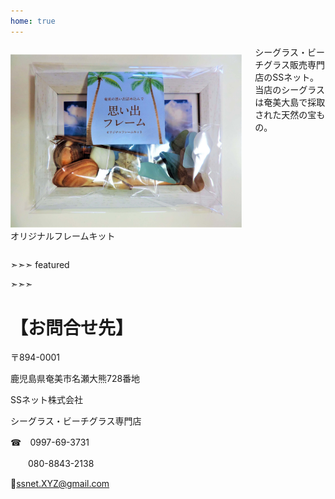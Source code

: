```yaml
---
home: true
---
```


<div class="banner"><div class="container"><div class="columns"><div class="column">
   
![これはオリジナルフレームキットの１こです！](./sakuseimihon-1.jpg)
オリジナルフレームキット

</div><div class="column">
シーグラス・ビーチグラス販売専門店のSSネット。<br>
当店のシーグラスは奄美大島で採取された天然の宝もの。
</div></div>
</div></div>

➣➣➣ featured

<!-- アイコン：order, 注文! -->


<!-- アイコン：heart, 案内 -->


<!-- アイコン：info, 作成見本 -->


<!-- アイコン：ssnet, SSネット -->

➣➣➣


<div class="extra"><div class="container">

# 【お問合せ先】

〒894-0001

  鹿児島県奄美市名瀬大熊728番地
  
  SSネット株式会社
  
  シーグラス・ビーチグラス専門店
  
  ☎　0997-69-3731
  
  　　080-8843-2138
    
  📧ssnet.XYZ@gmail.com

</div></div>

